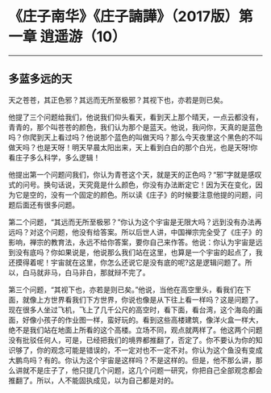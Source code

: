 # 《庄子南华》《庄子諵譁》（2017版）第一章 逍遥游（10）

------

## 多蓝多远的天

天之苍苍，其正色邪？其远而无所至极邪？其视下也，亦若是则已矣。

他提了三个问题给我们，他说我们仰头看天，看到天上那个晴天，一点云都没有，青青的，那个叫苍苍的颜色，我们认为那个是蓝天。他说，我问你，天真的是蓝色吗？你爬到天上看过吗？他说那个蓝色的叫做天吗？那么今天夜里这个黑色的不叫做天吗？也是天呀！明天早晨太阳出来，天上看到白白的那个白光，也是天呀!你看庄子多么科学，多么逻辑！

他提出第一个问题问我们，你认为青苍这个天，就是天的正色吗？“邪”字就是感叹式的问号。换句话说，天究竟是什么颜色，你没有办法断定它！因为天在变化，因为它是空的，没有一个固定的颜色。所以读《庄子》的时候要注意他提的问题，问题后面还有很多问题。

第二个问题，“其远而无所至极邪？”你认为这个宇宙是无限大吗？远到没有办法再远吗？对这个问题，他没有给答案。所以后世人讲，中国禅宗完全受了《庄子》的影响，禅宗的教育法，永远不给你答案，要你自己来作答。他说：你认为宇宙是远到没有底吗？你如果说是，他说那么我们站在这里，也算是一个宇宙的起点了，我还摸得着呢！宇宙就在这里，你怎么还说它是没有底的呢?这是逻辑问题了。所以，白马就非马，白马非白，那就辩不完了。

第三个问题，“其视下也，亦若是则已矣。”他说，当他在高空里头，看我们在下面，就像上方世界看我们下方世界，你说也像是从下往上看一样吗？这是问题了。现在很多人坐过飞机，飞上了几千公尺的高空时，看下面，看台湾，这个海岛的画面，好像小孩子的作业图一样，蛮好玩的。看到这些高楼建筑，像洋火盒一样大，绝不是我们站在地面上所看的这个高楼。立场不同，观点就两样了。他这两个问题没有批驳任何人，可是，已经把我们的境界都推翻了，否定了。你不要认为你的知识够了，你的观念可能是错误的，不一定对也不一定不对。你认为这个鱼没有变成大鹏鸟吗？有的。你认为这个宇宙是这样吗？不是这样的。但是，他不那么讲，那么讲就不是庄子了，他只提几个问题，这几个问题一研究，你把自己全部观念都会推翻了。所以，人不能固执成见，以为自己都是对的。